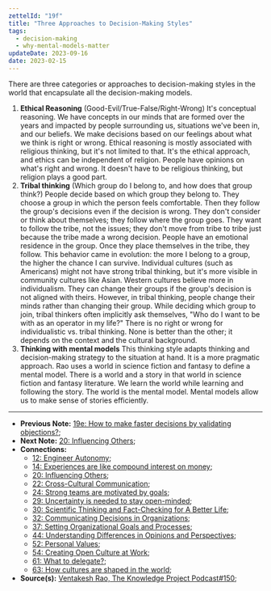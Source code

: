 ```yaml
---
zettelId: "19f"
title: "Three Approaches to Decision-Making Styles"
tags:
  - decision-making
  - why-mental-models-matter
updateDate: 2023-09-16
date: 2023-02-15
---
```


There are three categories or approaches to decision-making styles in the world that encapsulate all the decision-making models.

1. **Ethical Reasoning** (Good-Evil/True-False/Right-Wrong)
    It's conceptual reasoning. We have concepts in our minds that are formed over the years and impacted by people surrounding us, situations we've been in, and our beliefs. We make decisions based on our feelings about what we think is right or wrong.
    Ethical reasoning is mostly associated with religious thinking, but it's not limited to that. It's the ethical approach, and ethics can be independent of religion. People have opinions on what's right and wrong. It doesn't have to be religious thinking, but religion plays a good part.
2. **Tribal thinking** (Which group do I belong to, and how does that group think?)
    People decide based on which group they belong to. They choose a group in which the person feels comfortable. Then they follow the group's decisions even if the decision is wrong. They don't consider or think about themselves; they follow where the group goes. They want to follow the tribe, not the issues; they don't move from tribe to tribe just because the tribe made a wrong decision. People have an emotional residence in the group. Once they place themselves in the tribe, they follow. This behavior came in evolution: the more I belong to a group, the higher the chance I can survive. Individual cultures (such as Americans) might not have strong tribal thinking, but it's more visible in community cultures like Asian. Western cultures believe more in individualism. They can change their groups if the group's decision is not aligned with theirs. However, in tribal thinking, people change their minds rather than changing their group. While deciding which group to join, tribal thinkers often implicitly ask themselves, "Who do I want to be with as an operator in my life?"
    There is no right or wrong for individualistic vs. tribal thinking. None is better than the other; it depends on the context and the cultural background.
3. **Thinking with mental models**
    This thinking style adapts thinking and decision-making strategy to the situation at hand. It is a more pragmatic approach.
    Rao uses a world in science fiction and fantasy to define a mental model. There is a world and a story in that world in science fiction and fantasy literature. We learn the world while learning and following the story. The world is the mental model. Mental models allow us to make sense of stories efficiently.

---

- **Previous Note:** [19e: How to make faster decisions by validating objections?](/notes/19e/);
- **Next Note:** [20: Influencing Others](/notes/20/);
- **Connections:**
  - [12: Engineer Autonomy](/notes/12/);
  - [14: Experiences are like compound interest on money](/notes/14/);
  - [20: Influencing Others](/notes/20/);
  - [22: Cross-Cultural Communication](/notes/22/);
  - [24: Strong teams are motivated by goals](/notes/24/);
  - [29: Uncertainty is needed to stay open-minded](/notes/29/);
  - [30: Scientific Thinking and Fact-Checking for A Better Life](/notes/30/);
  - [32: Communicating Decisions in Organizations](/notes/32/);
  - [37: Setting Organizational Goals and Processes](/notes/37/);
  - [44: Understanding Differences in Opinions and Perspectives](/notes/44/);
  - [52: Personal Values](/notes/52/);
  - [54: Creating Open Culture at Work](/notes/54/);
  - [61: What to delegate?](/notes/61/);
  - [63: How cultures are shaped in the world](/notes/63/);
- **Source(s):** [Ventakesh Rao, The Knowledge Project Podcast#150](https://www.youtube.com/watch?v=ycaRAWBMGws&t=39s);
